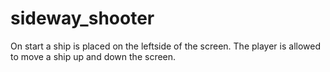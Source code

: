 # sideway_shooter
On start a ship is placed on the leftside of the screen. The player is allowed to move a ship up and down the screen.
